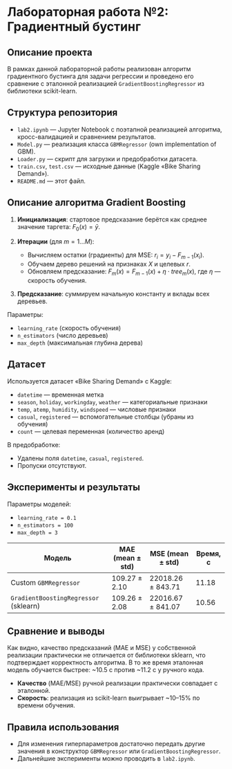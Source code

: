 # Лабораторная работа №2: Градиентный бустинг

## Описание проекта

В рамках данной лабораторной работы реализован алгоритм градиентного бустинга для задачи регрессии и проведено его сравнение с эталонной реализацией `GradientBoostingRegressor` из библиотеки scikit-learn.

## Структура репозитория

* `lab2.ipynb` — Jupyter Notebook с поэтапной реализацией алгоритма, кросс-валидацией и сравнением результатов.
* `Model.py` — реализация класса `GBMRegressor` (own implementation of GBM).
* `Loader.py` — скрипт для загрузки и предобработки датасета.
* `train.csv`, `test.csv` — исходные данные (Kaggle «Bike Sharing Demand»).
* `README.md` — этот файл.


## Описание алгоритма Gradient Boosting

1. **Инициализация**: стартовое предсказание берётся как среднее значение таргета:
   $F_0(x) = \bar y$.
2. **Итерации** (для $m=1\dots M$):

   * Вычисляем остатки (градиенты) для MSE: $r_i = y_i - F_{m-1}(x_i)$.
   * Обучаем дерево решений на признаках $X$ и целевых $r$.
   * Обновляем предсказание: $F_m(x) = F_{m-1}(x) + \eta \cdot tree_m(x)$, где $\eta$ — скорость обучения.
3. **Предсказание**: суммируем начальную константу и вклады всех деревьев.

Параметры:

* `learning_rate` (скорость обучения)
* `n_estimators` (число деревьев)
* `max_depth` (максимальная глубина дерева)

## Датасет

Используется датасет «Bike Sharing Demand» с Kaggle:

* `datetime` — временная метка
* `season`, `holiday`, `workingday`, `weather` — категориальные признаки
* `temp`, `atemp`, `humidity`, `windspeed` — числовые признаки
* `casual`, `registered` — вспомогательные столбцы (убраны из обучения)
* `count` — целевая переменная (количество аренд)

В предобработке:

* Удалены поля `datetime`, `casual`, `registered`.
* Пропуски отсутствуют.

## Эксперименты и результаты

Параметры моделей:

* `learning_rate = 0.1`
* `n_estimators = 100`
* `max_depth = 3`

| Модель                                | MAE (mean ± std) | MSE (mean ± std)  | Время, с |
| ------------------------------------- | ---------------- | ----------------- | -------- |
| Custom `GBMRegressor`                 | 109.27 ± 2.10    | 22018.26 ± 843.71 | 11.18    |
| `GradientBoostingRegressor` (sklearn) | 109.26 ± 2.08    | 22016.67 ± 841.07 | 10.56    |

## Сравнение и выводы
Как видно, качество предсказаний (MAE и MSE) у собственной реализации практически не отличается от библиотеки sklearn, что подтверждает корректность алгоритма. В то же время эталонная модель обучается быстрее: \~10.5 с против \~11.2 с у ручного кода.

* **Качество** (MAE/MSE) ручной реализации практически совпадает с эталонной.
* **Скорость**: реализация из scikit-learn выигрывает \~10–15% по времени обучения.

## Правила использования

* Для изменения гиперпараметров достаточно передать другие значения в конструктор `GBMRegressor` или `GradientBoostingRegressor`.
* Дальнейшие эксперименты можно проводить в `lab2.ipynb`.

